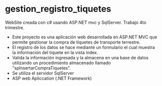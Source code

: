 # gestion_registro_tiquetes
WebSite creada con c# usando ASP.NET mvc y SqlServer. Trabajo 4to trimestre.
- Este proyecto es una aplicación web desarrollada en ASP.NET MVC que permite gestionar la compra de tiquetes de transporte terrestre.
- El registro de los datos se hace mediante un formulario el cual muestra la información del tiquete en la vista index.
- Valida la información ingresada y la almacena en una base de datos utilizando un procedimiento almacenado llamado "spInsertarCompraTiquetes".
- Se utiliza el servidor SqlServer
- ASP web Apliccation (.NET Framework)
